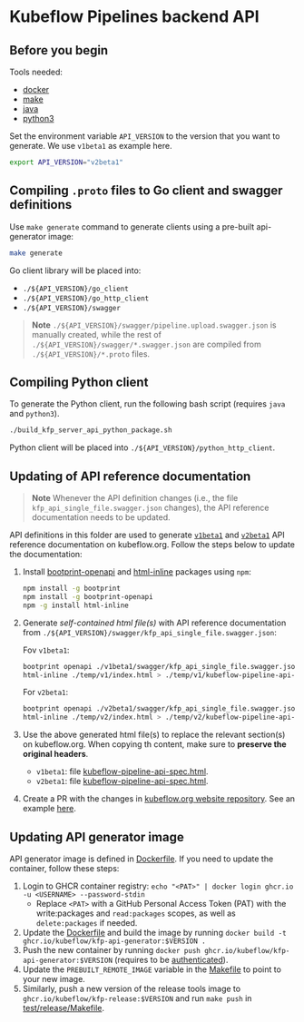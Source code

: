 # Kubeflow Pipelines backend API

## Before you begin

Tools needed:

* [docker](https://docs.docker.com/get-docker/)
* [make](https://www.gnu.org/software/make/)
* [java](https://www.java.com/en/download/)
* [python3](https://www.python.org/downloads/)

Set the environment variable `API_VERSION` to the version that you want to generate. We use `v1beta1` as example here.

```bash
export API_VERSION="v2beta1"
```

## Compiling `.proto` files to Go client and swagger definitions

Use `make generate` command to generate clients using a pre-built api-generator image:
```bash
make generate
```

Go client library will be placed into:

* `./${API_VERSION}/go_client`
* `./${API_VERSION}/go_http_client`
* `./${API_VERSION}/swagger`

> **Note**
> `./${API_VERSION}/swagger/pipeline.upload.swagger.json` is manually created, while the rest of `./${API_VERSION}/swagger/*.swagger.json` are compiled from `./${API_VERSION}/*.proto` files.

## Compiling Python client

To generate the Python client, run the following bash script (requires `java` and `python3`).

```bash
./build_kfp_server_api_python_package.sh
```

Python client will be placed into `./${API_VERSION}/python_http_client`.

## Updating of API reference documentation

> **Note**
> Whenever the API definition changes (i.e., the file `kfp_api_single_file.swagger.json` changes), the API reference documentation needs to be updated.

API definitions in this folder are used to generate [`v1beta1`](https://www.kubeflow.org/docs/components/pipelines/v1/reference/api/kubeflow-pipeline-api-spec/) and [`v2beta1`](https://www.kubeflow.org/docs/components/pipelines/v2/reference/api/kubeflow-pipeline-api-spec/) API reference documentation on kubeflow.org. Follow the steps below to update the documentation:

1. Install [bootprint-openapi](https://github.com/bootprint/bootprint-monorepo/tree/master/packages/bootprint-openapi) and [html-inline](https://www.npmjs.com/package/html-inline) packages using `npm`:
   ```bash
   npm install -g bootprint
   npm install -g bootprint-openapi
   npm -g install html-inline
   ```

2. Generate *self-contained html file(s)* with API reference documentation from `./${API_VERSION}/swagger/kfp_api_single_file.swagger.json`:

    Fov `v1beta1`:

   ```bash
   bootprint openapi ./v1beta1/swagger/kfp_api_single_file.swagger.json ./temp/v1
   html-inline ./temp/v1/index.html > ./temp/v1/kubeflow-pipeline-api-spec.html
   ```

   For `v2beta1`:

   ```bash
   bootprint openapi ./v2beta1/swagger/kfp_api_single_file.swagger.json ./temp/v2
   html-inline ./temp/v2/index.html > ./temp/v2/kubeflow-pipeline-api-spec.html
   ```

3. Use the above generated html file(s) to replace the relevant section(s) on kubeflow.org. When copying th content, make sure to **preserve the original headers**.
   - `v1beta1`: file [kubeflow-pipeline-api-spec.html](https://github.com/kubeflow/website/blob/master/content/en/docs/components/pipelines/v1/reference/api/kubeflow-pipeline-api-spec.html).
   - `v2beta1`: file [kubeflow-pipeline-api-spec.html](https://github.com/kubeflow/website/blob/master/content/en/docs/components/pipelines/v2/reference/api/kubeflow-pipeline-api-spec.html).

4. Create a PR with the changes in [kubeflow.org website repository](https://github.com/kubeflow/website). See an example [here](https://github.com/kubeflow/website/pull/3444).

## Updating API generator image

API generator image is defined in [Dockerfile](`./Dockerfile`). If you need to update the container, follow these steps:

1. Login to GHCR container registry: `echo "<PAT>" | docker login ghcr.io -u <USERNAME> --password-stdin` 
   * Replace `<PAT>` with a GitHub Personal Access Token (PAT) with the write:packages and `read:packages` scopes, as well as `delete:packages` if needed. 
1. Update the [Dockerfile](`./Dockerfile`) and build the image by running `docker build -t ghcr.io/kubeflow/kfp-api-generator:$VERSION .`
1. Push the new container by running `docker push ghcr.io/kubeflow/kfp-api-generator:$VERSION` (requires to be [authenticated](https://cloud.google.com/container-registry/docs/advanced-authentication)).
1. Update the `PREBUILT_REMOTE_IMAGE` variable in the [Makefile](./Makefile) to point to your new image.
1. Similarly, push a new version of the release tools image to `ghcr.io/kubeflow/kfp-release:$VERSION` and run `make push` in [test/release/Makefile](../../test/release/Makefile).
